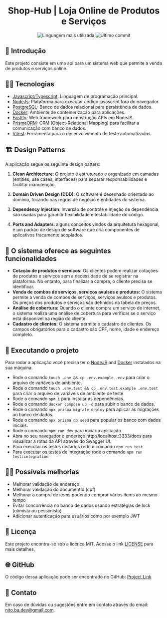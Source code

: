 <div align='center'>
	<h1>Shop-Hub | Loja Online de Produtos e Serviços</h1>
	<img src='https://img.shields.io/github/languages/top/nitoba/shop-hub' alt='Linguagem mais utilizada' />
	<img src='https://img.shields.io/github/last-commit/nitoba/shop-hub' alt='Último commit' />
</div>

## 🚀 Introdução
Este projeto consiste em uma api para um sistema web que permite a venda de produtos e serviços online.


## 👨‍💻 Tecnologias

- [Javascript/Typescript](https://developer.mozilla.org/pt-BR/docs/Web/JavaScript): Linguagem de programação principal.
- [NodeJs](nodejs.org/en): Plataforma para executar código javascript fora do navegador.
- [PostgreSQL](https://www.postgresql.org/): Banco de dados relacional para persistência de dados.
- [Docker](https://www.docker.com/): Ambiente de conteinerização para aplicações.
- [Fastify](https://fastify.dev/): Web framework para construção APIs em NodeJS.
- [PrismaORM](https://www.prisma.io/): ORM (Object-Relational Mapping) para facilitar a comunicação com banco de dados.
- [Vitest](https://vitest.dev/): Ferramenta para o desenvolvimento de teste automatizados.

## 🏗️ Design Patterns

A aplicação segue os seguinte design patters:

1. **Clean Architecture**: O projeto é estruturado e organizado em camadas (entities, use cases, interfaces) para separar responsabilidades e facilitar manutenção.

2. **Domain Driven Design (DDD)**: O software é desenhado orientado ao domínio, focando nas regras de negócio e entidades do sistema.

3. **Dependency Injection**: Inversão de controle e injeção de dependência são usadas para garantir flexibilidade e testabilidade do código.

4. **Ports and Adapters**: alguns conceitos vindos da arquitetura hexagonal, é um padrão de design de software que cria componentes de aplicativos fracamente acoplados.

## 🎯 O sistema oferece as seguintes funcionalidades
- **Cotação de produtos e serviços:** Os clientes podem realizar cotações de produtos e serviços sem a necessidade de se registrar na plataforma. No entanto, para finalizar a compra, o cliente precisa se identificar.
- **Venda de combos de serviços, serviços avulsos e produtos:** O sistema permite a venda de combos de serviços, serviços avulsos e produtos. Os preços dos produtos e serviços são definidos na tabela de preços.
- **Análise de cobertura:** Quando o cliente compra um serviço de internet, o sistema realiza uma análise de cobertura para verificar se o serviço está disponível na região do cliente.
- **Cadastro de clientes:** O sistema permite o cadastro de clientes. Os campos obrigatórios para o cadastro são CPF, nome, idade e endereço completo.

## 🔧 Executando o projeto

Para rodar a aplicação você precisa  ter o [NodeJS](https://nodejs.org/en) and [Docker](https://www.docker.com/) instalados na sua máquina.
- Rode o comando `touch .env && cp .env.example .env` para criar o arquivo de variáveis de ambiente.
- Rode o comando `touch .env.test && cp .env.test.example .env.test` para criar o arquivo de variáveis de ambiente de teste
- Rode o comando `npm i` para instalar as dependências.
- Rode o comando `docker compose up -d` para subir o banco de dados.
- Rode o comando `npx prisma migrate deploy` para aplicar as migrações ao banco de dados.
- Rode o comando `npx prisma db seed` para popular os banco com dados iniciais.
- Rode o comando `npm run dev` para inciar a aplicação.
- Abra no seu navegador o endereço http://localhost:3333/docs para visualizar a rotas da API através do Swagger UI.
- Para executar os testes unitários rode o comando `npm run test`
- Para executar os testes de integração rode o comando `npm run test:integration`


## 🧑‍💻 Possíveis melhorias
- Melhorar validação de endereço
- Melhorar validação do documentId (cpf)
- Melhorar a compra de items podendo comprar vários items ao mesmo tempo
- Evitar concorrência no banco de dados usando estratégias de lock (otimista ou pessimista)
- Adicionar autenticação para usuários como por exemplo JWT

## 📄 Licença

Este projeto encontra-se sob a licença MIT. Acesse o link [LICENSE](https://mit-license.org/) para mais detalhes.

## 🌐 GitHub

O código dessa aplicação pode ser encontrado no GitHub: [Project Link](https://github.com/nitoba/shop-hub)

## 📧 Contato

Em caso de dúvidas ou sugestões entre em contato através do email: [nito.ba.dev@gmail.com](mailto:nito.ba.dev@gmail.com).
